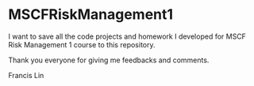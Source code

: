 # MSCFRiskManagement1

I want to save all the code projects and homework I developed for MSCF Risk Management 1 course to this repository. 

Thank you everyone for giving me feedbacks and comments.

Francis Lin
